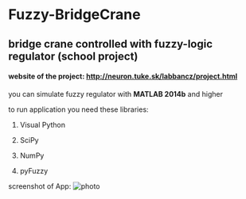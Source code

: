 # Fuzzy-BridgeCrane
## bridge crane controlled with fuzzy-logic regulator (school project)

#### website of the project: **http://neuron.tuke.sk/labbancz/project.html**


you can simulate fuzzy regulator with **MATLAB 2014b** and higher

to run application you need these libraries:

1. Visual Python

2. SciPy
 
3. NumPy

4. pyFuzzy


screenshot of App:
![photo](http://neuron.tuke.sk/labbancz/img/screen1.jpg)

